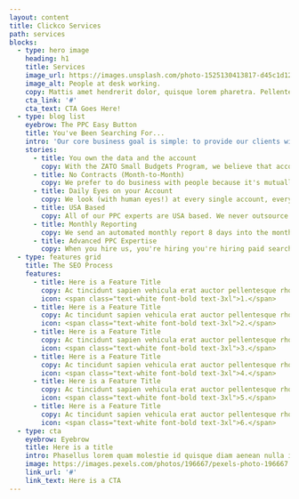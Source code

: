 ```yaml
---
layout: content
title: Clickco Services
path: services
blocks:
  - type: hero image
    heading: h1
    title: Services
    image_url: https://images.unsplash.com/photo-1525130413817-d45c1d127c42?ixlib=rb-1.2.1&ixid=eyJhcHBfaWQiOjEyMDd9&auto=format&fit=crop&w=1920&q=60&amp;&sat=-100
    image_alt: People at desk working.
    copy: Mattis amet hendrerit dolor, quisque lorem pharetra. Pellentesque lacus nisi urna, arcu sociis eu. Orci vel lectus nisl eget eget ut consectetur. Sit justo viverra non adipisicing elit distinctio.
    cta_link: '#'
    cta_text: CTA Goes Here!
  - type: blog list
    eyebrow: The PPC Easy Button
    title: You've Been Searching For...
    intro: 'Our core business goal is simple: to provide our clients with exceptional Paid Search advertising in a way that also supports our employees health &well-being. With this in mind, we strategically partner with just 7-10 client accounts per team member resulting in higher-quality work + no burn-out for our valued team.'
    stories:
      - title: You own the data and the account
        copy: With the ZATO Small Budgets Program, we believe that account ownership is 100% your right.
      - title: No Contracts (Month-to-Month)
        copy: We prefer to do business with people because it's mutually beneficial. Not because we're holding you hostage
      - title: Daily Eyes on your Account
        copy: We look (with human eyes!) at every single account, every single business day.
      - title: USA Based
        copy: All of our PPC experts are USA based. We never outsource your account to someone across the world.
      - title: Monthly Reporting
        copy: We send an automated monthly report 8 days into the month that includes account KPIs & graphs.
      - title: Advanced PPC Expertise
        copy: When you hire us, you're hiring you're hiring paid search people. Period.
  - type: features grid
    title: The SEO Process
    features:
      - title: Here is a Feature Title
        copy: Ac tincidunt sapien vehicula erat auctor pellentesque rhoncus. Et magna sit morbi vitae lobortis.
        icon: <span class="text-white font-bold text-3xl">1.</span>
      - title: Here is a Feature Title
        copy: Ac tincidunt sapien vehicula erat auctor pellentesque rhoncus. Et magna sit morbi vitae lobortis.
        icon: <span class="text-white font-bold text-3xl">2.</span>
      - title: Here is a Feature Title
        copy: Ac tincidunt sapien vehicula erat auctor pellentesque rhoncus. Et magna sit morbi vitae lobortis.
        icon: <span class="text-white font-bold text-3xl">3.</span>
      - title: Here is a Feature Title
        copy: Ac tincidunt sapien vehicula erat auctor pellentesque rhoncus. Et magna sit morbi vitae lobortis.
        icon: <span class="text-white font-bold text-3xl">4.</span>
      - title: Here is a Feature Title
        copy: Ac tincidunt sapien vehicula erat auctor pellentesque rhoncus. Et magna sit morbi vitae lobortis.
        icon: <span class="text-white font-bold text-3xl">5.</span>
      - title: Here is a Feature Title
        copy: Ac tincidunt sapien vehicula erat auctor pellentesque rhoncus. Et magna sit morbi vitae lobortis.
        icon: <span class="text-white font-bold text-3xl">6.</span>
  - type: cta
    eyebrow: Eyebrow
    title: Here is a title
    intro: Phasellus lorem quam molestie id quisque diam aenean nulla in. Accumsan in quis quis nunc, ullamcorper malesuada. Eleifend condimentum id viverra nulla.
    image: https://images.pexels.com/photos/196667/pexels-photo-196667.jpeg?cs=tinysrgb&auto=format&fit=crop&w=1920&q=60&sat=-100
    link_url: '#'
    link_text: Here is a CTA
---
```

